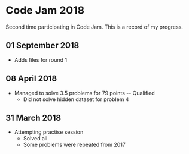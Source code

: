 # Code Jam 2018
Second time participating in Code Jam. This is a record of my progress.

## 01 September 2018
- Adds files for round 1

## 08 April 2018
- Managed to solve 3.5 problems for 79 points -- Qualified
    - Did not solve hidden dataset for problem 4

## 31 March 2018
- Attempting practise session
    - Solved all
    - Some problems were repeated from 2017
